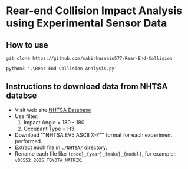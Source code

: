 # Rear-end Collision Impact Analysis using Experimental Sensor Data

## How to use

`git clone https://github.com/sabirhusnain577/Rear-End-Collision`

`python3 '.\Rear End Collision Analysis.py'`

## Instructions to download data from NHTSA databse

- Visit web site [NHTSA Database](https://www.nhtsa.gov/research-data/research-testing-databases#/vehicle)
- Use filter:
  1. Impact Angle = 180 - 180
  2. Occupant Type = H3
- Download '''NHTSA EV5 ASCII X-Y''' format for each experiment performed.
- Extract each file in `./NHTSA/` directory.
- Rename each file like `{code}_{year}_{make}_{model}`, for example: `v05552_2005_TOYOTA_MATRIX`.
